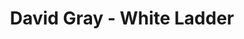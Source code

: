---
title: David Gray - White Ladder
guest: Ben Docherty
number: 11
description: On today's episode we are joined by our academic guest, presenting his thesis on the murder mystery allusions found within David Gray's White Ladder.
link-mp3: http://feeds.soundcloud.com/stream/161500232-radio4scotland-hmm-interesting-choice-ep11-white-ladder.mp3
duration: "00:37:59"
byte-length: 91182888
pub-date: Sun, 03 Aug 2014 11:36:04 GMT
soundcloud-id: 161500232
---